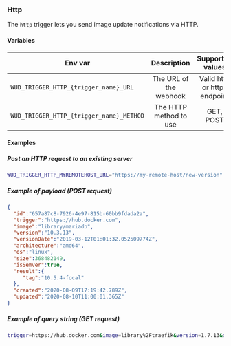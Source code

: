 ### Http

The ```http``` trigger lets you send image update notifications via HTTP.

#### Variables

| Env var                                      | Description            | Supported values              | Default value |
| -------------------------------------------- |:----------------------:|:-----------------------------:|:-------------:| 
| ```WUD_TRIGGER_HTTP_{trigger_name}_URL```    | The URL of the webhook | Valid http or https endpoint  |               |
| ```WUD_TRIGGER_HTTP_{trigger_name}_METHOD``` | The HTTP method to use | GET, POST                     | POST          |

#### Examples

##### Post an HTTP request to an existing server 

```bash
WUD_TRIGGER_HTTP_MYREMOTEHOST_URL="https://my-remote-host/new-version"
```

##### Example of payload (POST request)
```json
{
  "id":"657a87c8-7926-4e97-815b-60bb9fdada2a",
  "trigger":"https://hub.docker.com",
  "image":"library/mariadb",
  "version":"10.3.13",
  "versionDate":"2019-03-12T01:01:32.052509774Z",
  "architecture":"amd64",
  "os":"linux",
  "size":368482149,
  "isSemver":true,
  "result":{
     "tag":"10.5.4-focal"
  },
  "created":"2020-08-09T17:19:42.789Z",
  "updated":"2020-08-10T11:00:01.365Z"
}
```

##### Example of query string (GET request)
```bash
trigger=https://hub.docker.com&image=library%2Ftraefik&version=1.7.13&date=2019-08-08T22:30:47.914Z&architecture=amd64&os=linux&size=79293686&isSemver=true&result[tag]=1.7.14
```
